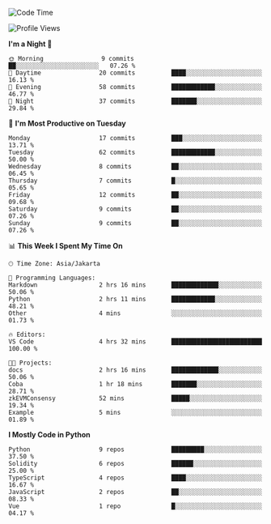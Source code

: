 <!--START_SECTION:waka-->
![Code Time](http://img.shields.io/badge/Code%20Time-1%2C486%20hrs%2032%20mins-blue)

![Profile Views](http://img.shields.io/badge/Profile%20Views-0-blue)

**I'm a Night 🦉** 

```text
🌞 Morning                9 commits           ██░░░░░░░░░░░░░░░░░░░░░░░   07.26 % 
🌆 Daytime                20 commits          ████░░░░░░░░░░░░░░░░░░░░░   16.13 % 
🌃 Evening                58 commits          ████████████░░░░░░░░░░░░░   46.77 % 
🌙 Night                  37 commits          ███████░░░░░░░░░░░░░░░░░░   29.84 % 
```
📅 **I'm Most Productive on Tuesday** 

```text
Monday                   17 commits          ███░░░░░░░░░░░░░░░░░░░░░░   13.71 % 
Tuesday                  62 commits          ████████████░░░░░░░░░░░░░   50.00 % 
Wednesday                8 commits           ██░░░░░░░░░░░░░░░░░░░░░░░   06.45 % 
Thursday                 7 commits           █░░░░░░░░░░░░░░░░░░░░░░░░   05.65 % 
Friday                   12 commits          ██░░░░░░░░░░░░░░░░░░░░░░░   09.68 % 
Saturday                 9 commits           ██░░░░░░░░░░░░░░░░░░░░░░░   07.26 % 
Sunday                   9 commits           ██░░░░░░░░░░░░░░░░░░░░░░░   07.26 % 
```


📊 **This Week I Spent My Time On** 

```text
🕑︎ Time Zone: Asia/Jakarta

💬 Programming Languages: 
Markdown                 2 hrs 16 mins       █████████████░░░░░░░░░░░░   50.06 % 
Python                   2 hrs 11 mins       ████████████░░░░░░░░░░░░░   48.21 % 
Other                    4 mins              ░░░░░░░░░░░░░░░░░░░░░░░░░   01.73 % 

🔥 Editors: 
VS Code                  4 hrs 32 mins       █████████████████████████   100.00 % 

🐱‍💻 Projects: 
docs                     2 hrs 16 mins       █████████████░░░░░░░░░░░░   50.06 % 
Coba                     1 hr 18 mins        ███████░░░░░░░░░░░░░░░░░░   28.71 % 
zkEVMConsensy            52 mins             █████░░░░░░░░░░░░░░░░░░░░   19.34 % 
Example                  5 mins              ░░░░░░░░░░░░░░░░░░░░░░░░░   01.89 % 
```

**I Mostly Code in Python** 

```text
Python                   9 repos             █████████░░░░░░░░░░░░░░░░   37.50 % 
Solidity                 6 repos             ██████░░░░░░░░░░░░░░░░░░░   25.00 % 
TypeScript               4 repos             ████░░░░░░░░░░░░░░░░░░░░░   16.67 % 
JavaScript               2 repos             ██░░░░░░░░░░░░░░░░░░░░░░░   08.33 % 
Vue                      1 repo              █░░░░░░░░░░░░░░░░░░░░░░░░   04.17 % 
```




<!--END_SECTION:waka-->
